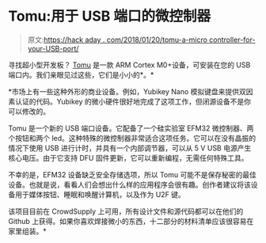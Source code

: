 # Tomu:用于 USB 端口的微控制器

> 原文:[https://hack aday . com/2018/01/20/tomu-a-micro controller-for-your-USB-port/](https://hackaday.com/2018/01/20/tomu-a-microcontroller-for-your-usb-port/)

寻找超小型开发板？ [Tomu](https://www.crowdsupply.com/sutajio-kosagi/tomu) 是一款 ARM Cortex M0+设备，可安装在您的 USB 端口内。我们亲眼见过这些，它们是小小的*。*

 *市场上有一些这种外形的商业设备。例如，Yubikey Nano 模拟键盘来提供双因素认证的代码。Yubikey 的微小硬件很好地完成了这项工作，但闭源设备不是你可以修改的。

Tomu 是一个新的 USB 端口设备。它配备了一个硅实验室 EFM32 微控制器、两个按钮和两个 led。这种特殊的微控制器非常适合这项任务。它可以在没有晶振的情况下使用 USB 进行计时，并具有一个内部调节器，可以从 5 V USB 电源产生核心电压。由于它支持 DFU 固件更新，它可以重新编程，无需任何特殊工具。

不幸的是，EFM32 设备缺乏安全存储选项，所以 Tomu 可能不是保存秘密的最佳设备。也就是说，看看人们会想出什么样的应用程序会很有趣。创作者建议将该设备用于媒体按钮、睡眠和唤醒计算机，以及作为 U2F 键。

该项目目前在 CrowdSupply 上可用，所有设计文件和源代码都可以在他们的 Github 上获得。如果你喜欢焊接微小的东西，十二部分的材料清单应该很容易在家里组装。*